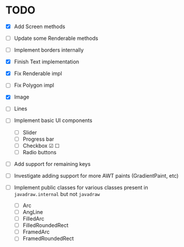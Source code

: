 # TODO

- [x] Add Screen methods
- [ ] Update some Renderable methods
- [ ] Implement borders internally
- [x] Finish Text implementation
- [x] Fix Renderable impl
- [ ] Fix Polygon impl
- [x] Image
- [ ] Lines



- [ ] Implement basic UI components
  - [ ] Slider
  - [ ] Progress bar
  - [ ] Checkbox ☑ ☐
  - [ ] Radio buttons
- [ ] Add support for remaining keys
- [ ] Investigate adding support for more AWT paints (GradientPaint, etc)
- [ ] Implement public classes for various classes present in `javadraw.internal` but not `javadraw`
  - [ ] Arc
  - [ ] AngLine
  - [ ] FilledArc
  - [ ] FilledRoundedRect
  - [ ] FramedArc
  - [ ] FramedRoundedRect
